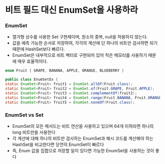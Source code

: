 # 비트 필드 대신 EnumSet을 사용하라

### EnumSet
  - 열거형 상수를 사용한 Set 구현체이며, 원소의 중복, null을 허용하지 않는다.
  - 값을 예측 가능한 순서로 저장하여, 각각의 계산에 단 하나의 비트만 검사하면 되기 때문에 HashSet보다 빠르다.
  - EnumSet은 내부적으로 비트 벡터로 구현되어 있어 적은 메모리를 사용하기 때문에 매우 효율적이다.

  ```java
  enum Fruit { GRAPE, BANANA, APPLE, ORANGE, BLUEBERRY }
  ```
  ```java
  public class EnumSetEx {
  static EnumSet<Fruit> fruit1 = EnumSet.allOf(Fruit.class);                 // 매개변수로 받는 열거형의 모든 요소를 반환
  static EnumSet<Fruit> fruit2 = EnumSet.of(Fruit.GRAPE, Fruit.APPLE);       // 매개변수로 받는 요소를 반환
  static EnumSet<Fruit> fruit3 = EnumSet.complementOf(fruit2);               // 매개변수로 받는 요소를 제외하고 반환
  static EnumSet<Fruit> fruit4 = EnumSet.range(Fruit.BANANA, Fruit.ORANGE);  // 매개변수의 범위에 있는 요소를 반환
  static EnumSet<Fruit> fruit5 = EnumSet.noneOf(Fruit.class);                // 매개변수로 받는 열거형을 비운 후 반환
  ```

### EnumSet vs Set
  - EnumSet의 모든 메서드는 비트 연산을 사용하고 있으며 64개 이하라면 하나의 long 비트만을 사용한다
  - 각 계산에 대해 하나의 비트만 검사하는 EnumSet과 해시 코드를 계산해야 하는 HashSet을 비교한다면 당연히 EnumSet이 빠르다
  - 즉, Enum 값을 집합으로 저장할 일이 있다면 가능한 EnumSet을 사용하는 것이 좋다
